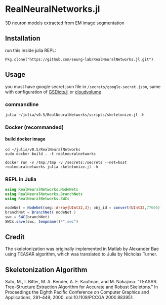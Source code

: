 RealNeuralNetworks.jl
========================
3D neuron models extracted from EM image segmentation

## Installation
run this inside julia REPL:

    Pkg.clone("https://github.com/seung-lab/RealNeuralNetworks.jl.git")

## Usage
you must have google secret json file in `/secrets/google-secret.json`, same with configuration of [GSDicts.jl](https://github.com/seung-lab/GSDicts.jl) or [cloudvolume](https://github.com/seung-lab/cloud-volume)

### commandline
`julia ~/julia/v0.5/RealNeuralNetworks/scripts/skeletonize.jl -h`

### Docker (recommanded)
#### build docker image
    cd ~/julia/v0.5/RealNeuralNetworks
    sudo docker build . -t realneuralnetworks

```
docker run -v /tmp:/tmp -v /secrets:/secrets --net=host realneuralnetworks julia skeletonize.jl -h
```

### REPL in Julia

```Julia
using RealNeuralNetworks.NodeNets
using RealNeuralNetworks.BranchNets
using RealNeuralNetworks.SWCs

nodeNet = NodeNet(seg::Array{UInt32,3}; obj_id = convert(UInt32,77605))
branchNet = BranchNet( nodeNet )
swc = SWC(branchNet)
SWCs.save(swc, tempname()*".swc")
```

## Credit 
The skeletonization was originally implemented in Matlab by Alexander Bae using TEASAR algorithm, which was translated to Julia by Nicholas Turner.

## Skeletonization Algorithm 
Sato, M., I. Bitter, M. A. Bender, A. E. Kaufman, and M. Nakajima. “TEASAR: Tree-Structure Extraction Algorithm for Accurate and Robust Skeletons.” In Proceedings the Eighth Pacific Conference on Computer Graphics and Applications, 281–449, 2000. doi:10.1109/PCCGA.2000.883951.


